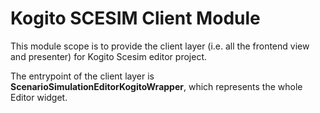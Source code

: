 # Kogito SCESIM Client Module

This module scope is to provide the client layer (i.e. all the frontend view and presenter)
for Kogito Scesim editor project.

The entrypoint of the client layer is **ScenarioSimulationEditorKogitoWrapper**, which represents
the whole Editor widget.
